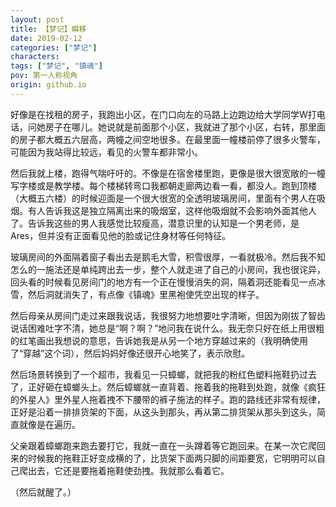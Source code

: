 ```yaml
---
layout: post
title: 【梦记】瞬移
date: 2019-02-12
categories: ["梦记"]
characters: 
tags: ["梦记", "镇魂"]
pov: 第一人称视角
origin: github.io
---
```


好像是在找租的房子，我跑出小区，在门口向左的马路上边跑边给大学同学W打电话，问她房子在哪儿。她说就是前面那个小区，我就进了那个小区，右转，那里面的房子都大概五六层高，两幢之间空地很多。在最里面一幢楼前停了很多火警车，可能因为我站得比较远，看见的火警车都非常小。

然后我就上楼，跑得气喘吁吁的。不像是在宿舍楼里跑，更像是很大很宽敞的一幢写字楼或是教学楼。每个楼梯转弯口我都朝走廊两边看一看，都没人。跑到顶楼（大概五六楼）的时候迎面是一个很大很宽的全透明玻璃房间，里面有个男人在吸烟。有人告诉我这是独立隔离出来的吸烟室，这样他吸烟就不会影响外面其他人了。告诉我这些的男人我感觉比较瘦高，潜意识里的认知是一个男老师，是Ares，但并没有正面看见他的脸或记住身材等任何特征。

玻璃房间的外面隔着窗子看出去是鹅毛大雪，积雪很厚，一看就极冷。然后我不知怎么的一施法还是单纯跨出去一步，整个人就走进了自己的小房间，我也很诧异，回头看的时候看见房间门的地方有一个正在慢慢消失的洞，隔着洞还能看见一点冰雪，然后洞就消失了，有点像《镇魂》里黑袍使凭空出现的样子。

然后母亲从房间门走过来跟我说话，我很努力地想要吐字清晰，但因为刚拔了智齿说话困难吐字不清，她总是“啊？啊？”地问我在说什么。我无奈只好在纸上用很粗的红笔画出我想说的意思，告诉她我是从另一个地方穿越过来的（我明确使用了“穿越”这个词），然后妈妈好像还很开心地笑了，表示欣慰。

然后场景转换到了一个超市，我看见一只蟑螂，就把我的粉红色塑料拖鞋扔过去了，正好砸在蟑螂头上。然后蟑螂就一直背着、拖着我的拖鞋到处跑，就像《疯狂的外星人》里外星人拖着拽不下腰带的裤子施法的样子。跑的路线还非常有规律，正好是沿着一排排货架的下面，从这头到那头，再从第二排货架从那头到这头，简直就像是在遍历。

父亲跟着蟑螂跑来跑去要打它，我就一直在一头蹲着等它跑回来。在某一次它爬回来的时候我的拖鞋正好变成横的了，比货架下面两只脚的间距要宽，它明明可以自己爬出去，它还是要拖着拖鞋使劲拽。我就那么看着它。

（然后就醒了。）